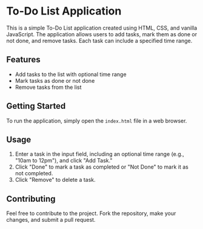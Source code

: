 # To-Do List Application

This is a simple To-Do List application created using HTML, CSS, and vanilla JavaScript. The application allows users to add tasks, mark them as done or not done, and remove tasks. Each task can include a specified time range.

## Features

- Add tasks to the list with optional time range
- Mark tasks as done or not done
- Remove tasks from the list

## Getting Started

To run the application, simply open the `index.html` file in a web browser.

## Usage

1. Enter a task in the input field, including an optional time range (e.g., "10am to 12pm"), and click "Add Task."
2. Click "Done" to mark a task as completed or "Not Done" to mark it as not completed.
3. Click "Remove" to delete a task.

## Contributing

Feel free to contribute to the project. Fork the repository, make your changes, and submit a pull request.


